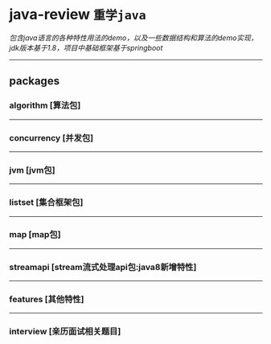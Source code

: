 # java-review `重学java`
*包含java语言的各种特性用法的demo，以及一些数据结构和算法的demo实现，jdk版本基于1.8，项目中基础框架基于springboot*

***

## packages
### algorithm [算法包] 
---
### concurrency [并发包]
---
### jvm [jvm包]
---
### listset [集合框架包]
---
### map [map包]
---
### streamapi [stream流式处理api包:java8新增特性]
---
### features [其他特性]
---
### interview [亲历面试相关题目]

